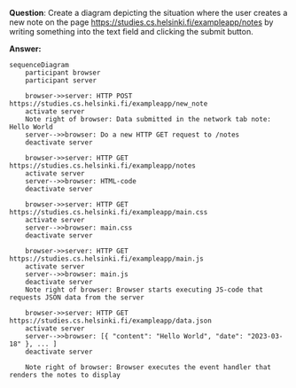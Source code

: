 **Question**: Create a diagram depicting the situation where the user creates a new note on the page https://studies.cs.helsinki.fi/exampleapp/notes by writing something into the text field and clicking the submit button.

**Answer:**

```mermaid
sequenceDiagram
    participant browser
    participant server

    browser->>server: HTTP POST https://studies.cs.helsinki.fi/exampleapp/new_note
    activate server
    Note right of browser: Data submitted in the network tab note: Hello World
    server-->>browser: Do a new HTTP GET request to /notes
    deactivate server
    
    browser->>server: HTTP GET https://studies.cs.helsinki.fi/exampleapp/notes
    activate server
    server-->>browser: HTML-code
    deactivate server
    
    browser->>server: HTTP GET https://studies.cs.helsinki.fi/exampleapp/main.css
    activate server
    server-->>browser: main.css
    deactivate server

    browser->>server: HTTP GET https://studies.cs.helsinki.fi/exampleapp/main.js
    activate server
    server-->>browser: main.js
    deactivate server
    Note right of browser: Browser starts executing JS-code that requests JSON data from the server

    browser->>server: HTTP GET https://studies.cs.helsinki.fi/exampleapp/data.json
    activate server
    server-->>browser: [{ "content": "Hello World", "date": "2023-03-18" }, ... ]
    deactivate server

    Note right of browser: Browser executes the event handler that renders the notes to display
```
